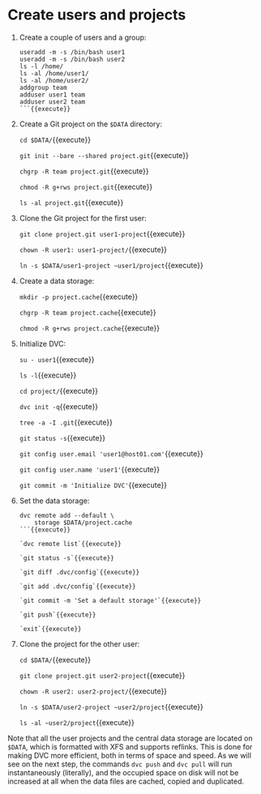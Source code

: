 # Create users and projects

1. Create a couple of users and a group:
   ```
   useradd -m -s /bin/bash user1
   useradd -m -s /bin/bash user2
   ls -l /home/
   ls -al /home/user1/
   ls -al /home/user2/
   addgroup team
   adduser user1 team
   adduser user2 team
   ```{{execute}}

2. Create a Git project on the `$DATA` directory:

   `cd $DATA/`{{execute}}

   `git init --bare --shared project.git`{{execute}}
   
   `chgrp -R team project.git`{{execute}}

   `chmod -R g+rws project.git`{{execute}}

   `ls -al project.git`{{execute}}

3. Clone the Git project for the first user:

   `git clone project.git user1-project`{{execute}}
   
   `chown -R user1: user1-project/`{{execute}}
   
   `ln -s $DATA/user1-project ~user1/project`{{execute}}
   
4. Create a data storage:
   
   `mkdir -p project.cache`{{execute}}
   
   `chgrp -R team project.cache`{{execute}}
   
   `chmod -R g+rws project.cache`{{execute}}

5. Initialize DVC:

   `su - user1`{{execute}}
   
   `ls -l`{{execute}}
   
   `cd project/`{{execute}}
   
   `dvc init -q`{{execute}}
   
   `tree -a -I .git`{{execute}}
   
   `git status -s`{{execute}}
   
   `git config user.email 'user1@host01.com'`{{execute}}
   
   `git config user.name 'user1'`{{execute}}
   
   `git commit -m 'Initialize DVC'`{{execute}}
   
6. Set the data storage:

   ```
   dvc remote add --default \
       storage $DATA/project.cache
   ```{{execute}}
   
   `dvc remote list`{{execute}}
   
   `git status -s`{{execute}}
   
   `git diff .dvc/config`{{execute}}
   
   `git add .dvc/config`{{execute}}
   
   `git commit -m 'Set a default storage'`{{execute}}
   
   `git push`{{execute}}
   
   `exit`{{execute}}

7. Clone the project for the other user:

   `cd $DATA/`{{execute}}
   
   `git clone project.git user2-project`{{execute}}
   
   `chown -R user2: user2-project/`{{execute}}
   
   `ln -s $DATA/user2-project ~user2/project`{{execute}}

   `ls -al ~user2/project`{{execute}}

Note that all the user projects and the central data storage are
located on `$DATA`, which is formatted with XFS and supports
reflinks. This is done for making DVC more efficient, both in terms of
space and speed. As we will see on the next step, the commands `dvc push`
and `dvc pull` will run instantaneously (literally), and the
occupied space on disk will not be increased at all when the data
files are cached, copied and duplicated.
